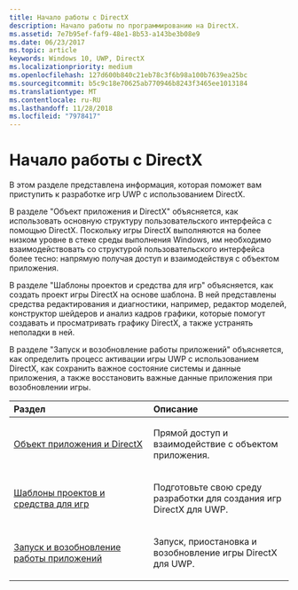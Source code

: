 ```yaml
---
title: Начало работы с DirectX
description: Начало работы по программированию на DirectX.
ms.assetid: 7e7b95ef-faf9-48e1-8b53-a143be3b08e9
ms.date: 06/23/2017
ms.topic: article
keywords: Windows 10, UWP, DirectX
ms.localizationpriority: medium
ms.openlocfilehash: 127d600b840c21eb78c3f6b98a100b7639ea25bc
ms.sourcegitcommit: b5c9c18e70625ab770946b8243f3465ee1013184
ms.translationtype: MT
ms.contentlocale: ru-RU
ms.lasthandoff: 11/28/2018
ms.locfileid: "7978417"
---
```

# <a name="directx-getting-started"></a>Начало работы с DirectX

В этом разделе представлена информация, которая поможет вам приступить к разработке игр UWP с использованием DirectX. 

В разделе "Объект приложения и DirectX" объясняется, как использовать основную структуру пользовательского интерфейса с помощью DirectX. Поскольку игры DirectX выполняются на более низком уровне в стеке среды выполнения Windows, им необходимо взаимодействовать со структурой пользовательского интерфейса более тесно: напрямую получая доступ и взаимодействуя с объектом приложения.

В разделе "Шаблоны проектов и средства для игр" объясняется, как создать проект игры DirectX на основе шаблона. В ней представлены средства редактирования и диагностики, например, редактор моделей, конструктор шейдеров и анализ кадров графики, которые помогут создавать и просматривать графику DirectX, а также устранять неполадки в ней.

В разделе "Запуск и возобновление работы приложений" объясняется, как определить процесс активации игры UWP с использованием DirectX, как сохранить важное состояние системы и данные приложения, а также восстановить важные данные приложения при возобновлении игры.

<table>
<colgroup>
<col width="50%" />
<col width="50%" />
</colgroup>
<thead>
<tr class="header">
<th align="left">Раздел</th>
<th align="left">Описание</th>
</tr>
</thead>
<tbody>
<tr class="odd">
<td align="left"><p><a href="about-the-uwp-user-interface-and-directx.md">Объект приложения и DirectX</a></p></td>
<td align="left"><p>Прямой доступ и взаимодействие с объектом приложения.</p></td>
</tr>
<tr class="even">
<td align="left"><p><a href="prepare-your-dev-environment-for-windows-store-directx-game-development.md">Шаблоны проектов и средства для игр</a></p></td>
<td align="left"><p>Подготовьте свою среду разработки для создания игр DirectX для UWP.</p></td>
</tr>
<tr class="odd">
<td align="left"><p><a href="launching-and-resuming-apps-directx-and-cpp.md">Запуск и возобновление работы приложений</a></p></td>
<td align="left"><p>Запуск, приостановка и возобновление игры DirectX для UWP.</p></td>
</tr>
</tbody>
</table>